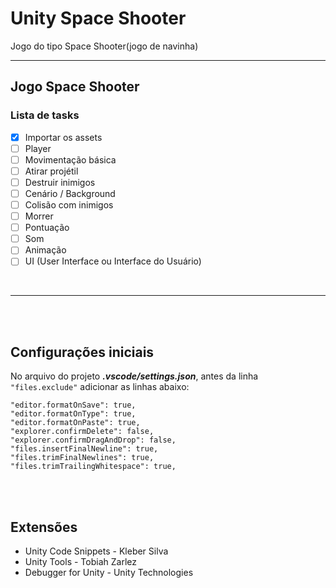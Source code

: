 # Unity Space Shooter
Jogo do tipo Space Shooter(jogo de navinha)

---
## Jogo Space Shooter
### Lista de tasks
- [X] Importar os assets
- [ ] Player
- [ ] Movimentação básica
- [ ] Atirar projétil
- [ ] Destruir inimigos
- [ ] Cenário / Background
- [ ] Colisão com inimigos
- [ ] Morrer
- [ ] Pontuação
- [ ] Som
- [ ] Animação
- [ ] UI (User Interface ou Interface do Usuário)

<br>

---
<br><br>

## Configurações iniciais

No arquivo do projeto ***.vscode/settings.json***, antes da linha `"files.exclude"` adicionar as linhas abaixo:

```
"editor.formatOnSave": true,
"editor.formatOnType": true,
"editor.formatOnPaste": true,
"explorer.confirmDelete": false,
"explorer.confirmDragAndDrop": false,
"files.insertFinalNewline": true,
"files.trimFinalNewlines": true,
"files.trimTrailingWhitespace": true,
```

<br><br>

## Extensões
- Unity Code Snippets - Kleber Silva
- Unity Tools - Tobiah Zarlez
- Debugger for Unity - Unity Technologies
